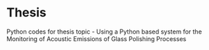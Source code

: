 # Thesis
Python codes for thesis topic -  Using a Python based system for the
Monitoring of Acoustic Emissions of Glass
Polishing Processes
